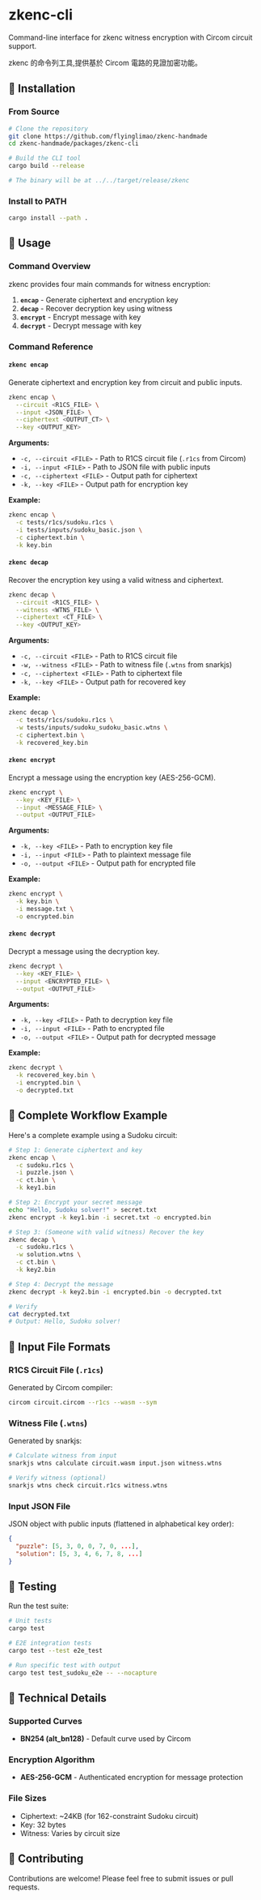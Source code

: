 # zkenc-cli

Command-line interface for zkenc witness encryption with Circom circuit support.

zkenc 的命令列工具,提供基於 Circom 電路的見證加密功能。

## 🚀 Installation

### From Source

```bash
# Clone the repository
git clone https://github.com/flyinglimao/zkenc-handmade
cd zkenc-handmade/packages/zkenc-cli

# Build the CLI tool
cargo build --release

# The binary will be at ../../target/release/zkenc
```

### Install to PATH

```bash
cargo install --path .
```

## 📖 Usage

### Command Overview

zkenc provides four main commands for witness encryption:

1. **`encap`** - Generate ciphertext and encryption key
2. **`decap`** - Recover decryption key using witness
3. **`encrypt`** - Encrypt message with key
4. **`decrypt`** - Decrypt message with key

### Command Reference

#### `zkenc encap`

Generate ciphertext and encryption key from circuit and public inputs.

```bash
zkenc encap \
  --circuit <R1CS_FILE> \
  --input <JSON_FILE> \
  --ciphertext <OUTPUT_CT> \
  --key <OUTPUT_KEY>
```

**Arguments:**

- `-c, --circuit <FILE>` - Path to R1CS circuit file (`.r1cs` from Circom)
- `-i, --input <FILE>` - Path to JSON file with public inputs
- `-c, --ciphertext <FILE>` - Output path for ciphertext
- `-k, --key <FILE>` - Output path for encryption key

**Example:**

```bash
zkenc encap \
  -c tests/r1cs/sudoku.r1cs \
  -i tests/inputs/sudoku_basic.json \
  -c ciphertext.bin \
  -k key.bin
```

#### `zkenc decap`

Recover the encryption key using a valid witness and ciphertext.

```bash
zkenc decap \
  --circuit <R1CS_FILE> \
  --witness <WTNS_FILE> \
  --ciphertext <CT_FILE> \
  --key <OUTPUT_KEY>
```

**Arguments:**

- `-c, --circuit <FILE>` - Path to R1CS circuit file
- `-w, --witness <FILE>` - Path to witness file (`.wtns` from snarkjs)
- `-c, --ciphertext <FILE>` - Path to ciphertext file
- `-k, --key <FILE>` - Output path for recovered key

**Example:**

```bash
zkenc decap \
  -c tests/r1cs/sudoku.r1cs \
  -w tests/inputs/sudoku_sudoku_basic.wtns \
  -c ciphertext.bin \
  -k recovered_key.bin
```

#### `zkenc encrypt`

Encrypt a message using the encryption key (AES-256-GCM).

```bash
zkenc encrypt \
  --key <KEY_FILE> \
  --input <MESSAGE_FILE> \
  --output <OUTPUT_FILE>
```

**Arguments:**

- `-k, --key <FILE>` - Path to encryption key file
- `-i, --input <FILE>` - Path to plaintext message file
- `-o, --output <FILE>` - Output path for encrypted file

**Example:**

```bash
zkenc encrypt \
  -k key.bin \
  -i message.txt \
  -o encrypted.bin
```

#### `zkenc decrypt`

Decrypt a message using the decryption key.

```bash
zkenc decrypt \
  --key <KEY_FILE> \
  --input <ENCRYPTED_FILE> \
  --output <OUTPUT_FILE>
```

**Arguments:**

- `-k, --key <FILE>` - Path to decryption key file
- `-i, --input <FILE>` - Path to encrypted file
- `-o, --output <FILE>` - Output path for decrypted message

**Example:**

```bash
zkenc decrypt \
  -k recovered_key.bin \
  -i encrypted.bin \
  -o decrypted.txt
```

## 🎯 Complete Workflow Example

Here's a complete example using a Sudoku circuit:

```bash
# Step 1: Generate ciphertext and key
zkenc encap \
  -c sudoku.r1cs \
  -i puzzle.json \
  -c ct.bin \
  -k key1.bin

# Step 2: Encrypt your secret message
echo "Hello, Sudoku solver!" > secret.txt
zkenc encrypt -k key1.bin -i secret.txt -o encrypted.bin

# Step 3: (Someone with valid witness) Recover the key
zkenc decap \
  -c sudoku.r1cs \
  -w solution.wtns \
  -c ct.bin \
  -k key2.bin

# Step 4: Decrypt the message
zkenc decrypt -k key2.bin -i encrypted.bin -o decrypted.txt

# Verify
cat decrypted.txt
# Output: Hello, Sudoku solver!
```

## 🔧 Input File Formats

### R1CS Circuit File (`.r1cs`)

Generated by Circom compiler:

```bash
circom circuit.circom --r1cs --wasm --sym
```

### Witness File (`.wtns`)

Generated by snarkjs:

```bash
# Calculate witness from input
snarkjs wtns calculate circuit.wasm input.json witness.wtns

# Verify witness (optional)
snarkjs wtns check circuit.r1cs witness.wtns
```

### Input JSON File

JSON object with public inputs (flattened in alphabetical key order):

```json
{
  "puzzle": [5, 3, 0, 0, 7, 0, ...],
  "solution": [5, 3, 4, 6, 7, 8, ...]
}
```

## 🧪 Testing

Run the test suite:

```bash
# Unit tests
cargo test

# E2E integration tests
cargo test --test e2e_test

# Run specific test with output
cargo test test_sudoku_e2e -- --nocapture
```

## 📝 Technical Details

### Supported Curves

- **BN254 (alt_bn128)** - Default curve used by Circom

### Encryption Algorithm

- **AES-256-GCM** - Authenticated encryption for message protection

### File Sizes

- Ciphertext: ~24KB (for 162-constraint Sudoku circuit)
- Key: 32 bytes
- Witness: Varies by circuit size

## 🤝 Contributing

Contributions are welcome! Please feel free to submit issues or pull requests.
